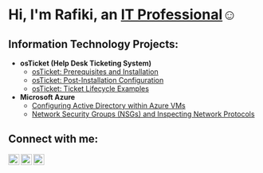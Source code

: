 
<h1>Hi, I'm Rafiki, an <a href="https://linkedin.com/in/RafikiHarbin">IT Professional</a>☺</h1>

<h2> Information Technology Projects:</h2>

- <b>osTicket (Help Desk Ticketing System)</b>
  - [osTicket: Prerequisites and Installation](https://github.com/rafikiharbin/osticket-prereqs)
  - [osTicket: Post-Installation Configuration](https://github.com/rafikiharbin/post-install-config)
  - [osTicket: Ticket Lifecycle Examples](https://github.com/rafikiharbin/ticket-lifecycle)
- <b>Microsoft Azure</b>
  - [Configuring Active Directory within Azure VMs](https://github.com/rafikiharbin/configure-ad)
  - [Network Security Groups (NSGs) and Inspecting Network Protocols](https://github.com/rafikiharbin/azure-network-protocols)

<h2>Connect with me:</h2>

[<img align="left" alt="Josh | Twitter" width="22px" src="https://cdn.jsdelivr.net/npm/simple-icons@v3/icons/twitter.svg" />][twitter]
[<img align="left" alt="Josh | LinkedIn" width="22px" src="https://cdn.jsdelivr.net/npm/simple-icons@v3/icons/linkedin.svg" />][linkedin]
[<img align="left" alt="Josh | Instagram" width="22px" src="https://cdn.jsdelivr.net/npm/simple-icons@v3/icons/instagram.svg" />][instagram]

[twitter]: https://twitter.com/Josh
[instagram]: https://www.instagram.com/Josh
[linkedin]: https://linkedin.com/in/RafikiHarbin
